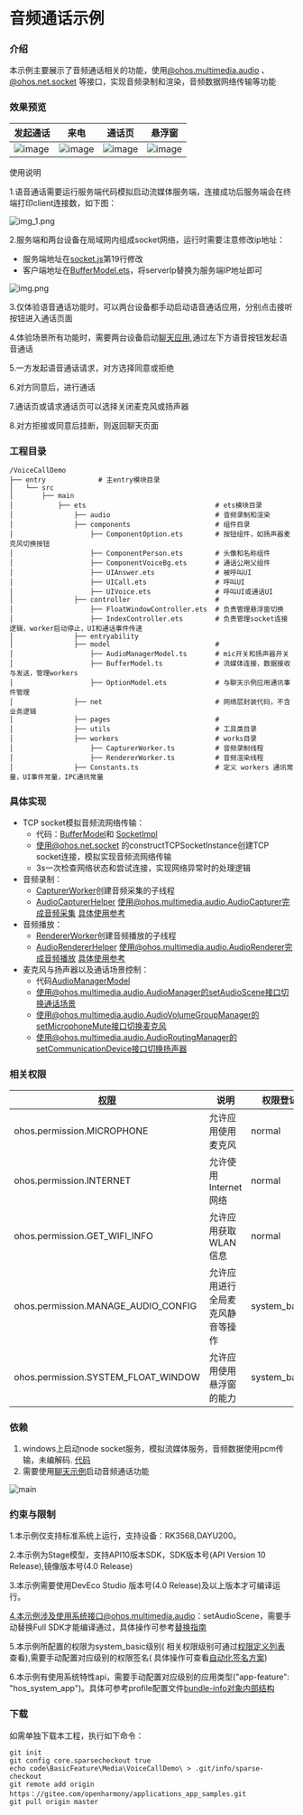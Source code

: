 # 音频通话示例

### 介绍

本示例主要展示了音频通话相关的功能，使用[@ohos.multimedia.audio](https://docs.openharmony.cn/pages/v3.2/zh-cn/application-dev/reference/apis/js-apis-audio.md/)
、[@ohos.net.socket](https://docs.openharmony.cn/pages/v3.2/zh-cn/application-dev/reference/apis/js-apis-socket.md/)
等接口，实现音频录制和渲染，音频数据网络传输等功能

### 效果预览

| 发起通话                                       | 来电                                          | 通话页                                      | 悬浮窗                                          |
|--------------------------------------------|---------------------------------------------|------------------------------------------|----------------------------------------------|
| ![image](screenshots/devices/ring_up.jpeg) | ![image](screenshots/devices/incoming.jpeg) | ![image](screenshots/devices/voice.jpeg) | ![image](screenshots/devices/float_win.jpeg) |

使用说明

1.语音通话需要运行服务端代码模拟启动流媒体服务端，连接成功后服务端会在终端打印client连接数，如下图：

![img_1.png](screenshots/img1.png)

2.服务端和两台设备在局域网内组成socket网络，运行时需要注意修改ip地址：

- 服务端地址在[socket.js](./script/socket.js)第19行修改
- 客户端地址在[BufferModel.ets](./entry/src/main/ets/model/BufferModel.ets)，将serverIp替换为服务端IP地址即可
  
![img.png](screenshots/img2.png)

3.仅体验语音通话功能时，可以两台设备都手动启动语音通话应用，分别点击接听按钮进入通话页面

4.体验场景所有功能时，需要两台设备启动[聊天应用](../../Connectivity/StageSocket/),通过左下方语音按钮发起语音通话

5.一方发起语音通话请求，对方选择同意或拒绝

6.对方同意后，进行通话

7.通话页或请求通话页可以选择关闭麦克风或扬声器

8.对方拒接或同意后挂断，则返回聊天页面



### 工程目录

```
/VoiceCallDemo
├── entry             # 主entry模块目录
│   └── src
│       ├── main
│           ├── ets                                # ets模块目录
│               ├── audio                          # 音频录制和渲染
│               ├── components                     # 组件目录
│                   ├── ComponentOption.ets        # 按钮组件，如扬声器麦克风切换按钮
│                   ├── ComponentPerson.ets        # 头像和名称组件
│                   ├── ComponentVoiceBg.ets       # 通话公用父组件
│                   ├── UIAnswer.ets               # 被呼叫UI
│                   ├── UICall.ets                 # 呼叫UI
│                   ├── UIVoice.ets                # 呼叫UI或通话UI
│               ├── controller                     # 
│                   ├── FloatWindowController.ets  # 负责管理悬浮窗切换
│                   ├── IndexController.ets        # 负责管理socket连接逻辑，worker启动停止，UI和通话事件传递
│               ├── entryability                
│               ├── model                          #  
│                   ├── AudioManagerModel.ts       # mic开关和扬声器开关
│                   ├── BufferModel.ts             # 流媒体连接，数据接收与发送，管理workers
│                   ├── OptionModel.ets            # 与聊天示例应用通讯事件管理
│               ├── net                            # 网络层封装代码，不含业务逻辑
│               ├── pages                          # 
│               ├── utils                          # 工具类目录
│               ├── workers                        # works目录
│                   ├── CapturerWorker.ts          # 音频录制线程
│                   ├── RendererWorker.ts          # 音频渲染线程
│               ├── Constants.ts                   # 定义 workers 通讯常量，UI事件常量，IPC通讯常量

```

### 具体实现

+ TCP socket模拟音频流网络传输：
    + 代码：[BufferModel](entry/src/main/ets/model/BufferModel.ets)和 [SocketImpl](entry/src/main/ets/net/SocketImpl.ets)
    + 使用@ohos.net.socket 的constructTCPSocketInstance创建TCP socket连接，模拟实现音频流网络传输
    + 3s一次检查网络状态和尝试连接，实现网络异常时的处理逻辑
+ 音频录制：
    + [CapturerWorker](entry/src/main/ets/workers/CapturerWorker.ts)创建音频采集的子线程
    + [AudioCapturerHelper](./entry/src/main/ets/audio/AudioCapturerHelper.ts)
      使用@ohos.multimedia.audio.AudioCapturer完成音频采集 [具体使用参考](https://docs.openharmony.cn/pages/v3.2/zh-cn/application-dev/media/using-audiocapturer-for-recording.md/)
+ 音频播放：
    + [RendererWorker](entry/src/main/ets/workers/RendererWorker.ts)创建音频播放的子线程
    + [AudioRendererHelper](./entry/src/main/ets/audio/AudioCapturerHelper.ts)
      使用@ohos.multimedia.audio.AudioRenderer完成音频播放 [具体使用参考](https://docs.openharmony.cn/pages/v3.2/zh-cn/application-dev/media/using-audiorenderer-for-playback.md/)
+ 麦克风与扬声器以及通话场景控制：
    + 代码[AudioManagerModel](entry/src/main/ets/model/AudioManagerModel.ets)
    + 使用@ohos.multimedia.audio.AudioManager的setAudioScene接口切换通话场景
    + 使用@ohos.multimedia.audio.AudioVolumeGroupManager的setMicrophoneMute接口切换麦克风
    + 使用@ohos.multimedia.audio.AudioRoutingManager的setCommunicationDevice接口切换扬声器

### 相关权限

| [权限](https://docs.openharmony.cn/pages/v3.2/zh-cn/application-dev/security/permission-list.md/) | 说明               | 权限登记         | 授权方式         |
|-------------------------------------------------------------------------------------------------|------------------|--------------|--------------|
| ohos.permission.MICROPHONE                                                                      | 允许应用使用麦克风        | normal       | user_grant   |
| ohos.permission.INTERNET                                                                        | 允许使用Internet网络   | normal       | system_grant |
| ohos.permission.GET_WIFI_INFO                                                                   | 允许应用获取WLAN信息     | normal       | system_grant |
| ohos.permission.MANAGE_AUDIO_CONFIG                                                             | 允许应用进行全局麦克风静音等操作 | system_basic | system_grant |
| ohos.permission.SYSTEM_FLOAT_WINDOW                                                             | 允许应用使用悬浮窗的能力     | system_basic | system_grant |

### 依赖

1. windows上启动node socket服务，模拟流媒体服务，音频数据使用pcm传输，未编解码. [代码](./script/socket.js)
2. 需要使用[聊天示例](../../Connectivity/StageSocket/)启动音频通话功能

![main](screenshots/img.png)

### 约束与限制

1.本示例仅支持标准系统上运行，支持设备：RK3568,DAYU200。

2.本示例为Stage模型，支持API10版本SDK，SDK版本号(API Version 10 Release),镜像版本号(4.0 Release)

3.本示例需要使用DevEco Studio 版本号(4.0 Release)及以上版本才可编译运行。

4.本示例涉及使用系统接口@ohos.multimedia.audio：setAudioScene，需要手动替换Full
  SDK才能编译通过，具体操作可参考[替换指南](https://docs.openharmony.cn/pages/v3.2/zh-cn/application-dev/quick-start/full-sdk-switch-guide.md/)

5.本示例所配置的权限为system_basic级别(
  相关权限级别可通过[权限定义列表](https://docs.openharmony.cn/pages/v3.2/zh-cn/application-dev/security/permission-list.md/)
  查看),需要手动配置对应级别的权限签名(
  具体操作可查看[自动化签名方案](https://docs.openharmony.cn/pages/v3.2/zh-cn/application-dev/security/hapsigntool-overview.md/))

6.本示例有使用系统特性api，需要手动配置对应级别的应用类型("app-feature": "hos_system_app")。具体可参考profile配置文件[bundle-info对象内部结构](https://gitee.com/openharmony/docs/blob/eb73c9e9dcdd421131f33bb8ed6ddc030881d06f/zh-cn/application-dev/security/app-provision-structure.md#bundle-info%E5%AF%B9%E8%B1%A1%E5%86%85%E9%83%A8%E7%BB%93%E6%9E%84)

### 下载

如需单独下载本工程，执行如下命令：

```
git init
git config core.sparsecheckout true
echo code\BasicFeature\Media\VoiceCallDemo\ > .git/info/sparse-checkout
git remote add origin https：//gitee.com/openharmony/applications_app_samples.git
git pull origin master
```